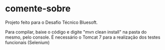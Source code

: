 comente-sobre
=============

Projeto feito para o Desafio Técnico Bluesoft.

Para compilar, baixe o código e digite "mvn clean install" na pasta do mesmo, pelo console.
É necessário o Tomcat 7 para a realização dos testes funcionais (Selenium)

